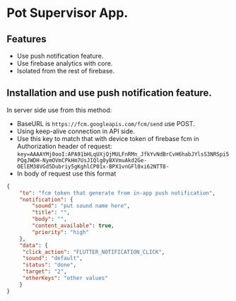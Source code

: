 # Pot Supervisor App. 

## Features

 - Use push notification feature.
 - Use firebase analytics with core.
 - Isolated from the rest of firebase.


## Installation and use push notification feature.

In server side use from this method:
 - BaseURL is `https://fcm.googleapis.com/fcm/send` use POST.
 - Using keep-alive connection in API side.
 - Use this key to match that with device token of firebase fcm in Authorization header of request: `key=AAAAYMj0ooI:APA91bHLqUXjQjMULFnRMn_JfkYvNdBrCvH6habJYlsS3NRSpi5PQqJWDH-NymOVmCPkHm7UsJIQlg0yBXVmuAkd2Ge-OElEM38VGd5Dubriy5gKghlCP01x-BPX1vnGFl0xi62NTT8-`
 - In body of request use this format

```json
{ 
    "to": "fcm token that generate from in-app push notification",
    "notification": {
        "sound": "put sound name here",
        "title": "",
        "body": "",
        "content_available": true,
        "priority": "high"
    },
    "data": {
     "click_action": "FLUTTER_NOTIFICATION_CLICK",
     "sound": "default",
     "status": "done",
     "target": "2",
     "otherKeys": "other values"
    }
}
```
